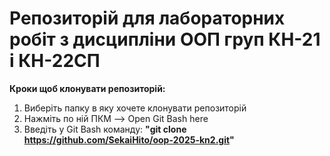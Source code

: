 # Репозиторій для лабораторних робіт з дисципліни ООП груп КН-21 і КН-22СП

**Кроки щоб клонувати репозиторій:**

1. Виберіть папку в яку хочете клонувати репозиторій
2. Нажміть по ній ПКМ ––> Open Git Bash here
3. Введіть у Git Bash команду: **"git clone https://github.com/SekaiHito/oop-2025-kn2.git"**

